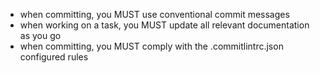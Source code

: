 - when committing, you MUST use conventional commit messages
- when working on a task, you MUST update all relevant documentation as you go
- when committing, you MUST comply with the .commitlintrc.json configured rules